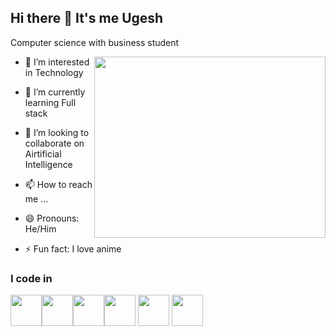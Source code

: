 ## Hi there 👋 It's me Ugesh

Computer science with business student

<img align="right" width="370" height="290" src="https://i.pinimg.com/originals/47/f0/34/47f0342cec72b800463bf003eac1257e.gif"/>

- 👀 I’m interested in Technology
- 🌱 I’m currently learning Full stack 
- 💞️ I’m looking to collaborate on Airtificial Intelligence
- 📫 How to reach me ...

- 😄 Pronouns: He/Him
- ⚡ Fun fact: I love anime

### I code in 

<img src="https://icons8.com/icon/13441/python" width="50" height="50"/><img src="https://icons8.com/icon/20909/html-5" width="50" height="50"/><img width="50" height="50" src="https://icons8.com/icon/21278/css3"/><img src="https://icons8.com/icon/108784/javascript" width="50" height="50"/>
<img src="https://icons8.com/icon/123603/react-native" width="50" height="50"/> <img src="https://icons8.com/icon/40669/c%2B%2B" width="50" height="50"/>
<!---
Ugesh-2909/Ugesh-2909 is a ✨ special ✨ repository because its `README.md` (this file) appears on your GitHub profile.
You can click the Preview link to take a look at your changes.
--->
